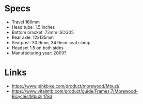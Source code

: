 # Specs


* Travel 160mm
* Head tube: 1.5 inches
* Bottom bracket: 73mm ISCG05
* Rear axle: 12x135mm
* Seatpost: 30.9mm, 34.9mm seat clamp
* Headset 1.5 on both sides
* Manufacturing year: 2009?

# Links


* <https://www.pinkbike.com/product/morewood/Mbuzi/>  
* <https://www.vitalmtb.com/product/guide/Frames,7/Morewood-Bicycles/Mbuzi,1783>  